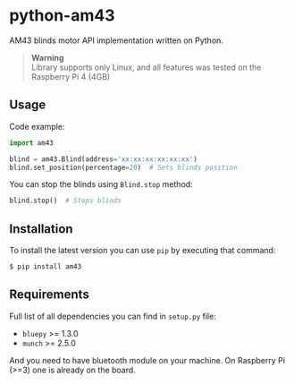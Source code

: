 # python-am43

AM43 blinds motor API implementation written on Python.

> **Warning**  
> Library supports only Linux, and all features was tested on the Raspberry Pi 4 (4GB)

## Usage

Code example:

```python
import am43

blind = am43.Blind(address='xx:xx:xx:xx:xx:xx')
blind.set_position(percentage=20)  # Sets blinds position
```

You can stop the blinds using `Blind.stop` method:

```python
blind.stop()  # Stops blinds
```

## Installation

To install the latest version you can use `pip` by executing that command:

```bash
$ pip install am43
```


## Requirements

Full list of all dependencies you can find in `setup.py` file:

- `bluepy` >= 1.3.0
- `munch` >= 2.5.0

And you need to have bluetooth module on your machine. On Raspberry Pi (>=3) one is already on the board.